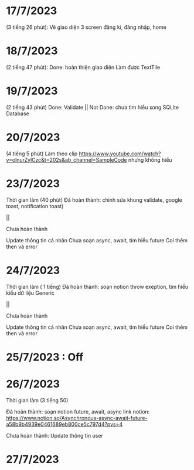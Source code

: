 # 17/7/2023

(3 tiếng 26 phút): Vẽ giao diện 3 screen đăng kí, đăng nhập, home 

# 18/7/2023
(2 tiếng 47 phút):
Done:
hoàn thiện giao diện
Làm được TextTile

# 19/7/2023
(2 tiếng 43 phút)
Done: Validate || Not Done: chưa tìm hiểu xong SQLite Database

# 20/7/2023
(4 tiếng 5 phút)
Làm theo clip https://www.youtube.com/watch?v=olnurZylCzc&t=202s&ab_channel=SampleCode nhưng không hiểu

# 23/7/2023
Thời gian làm (40 phút)
Đã hoàn thành: chỉnh sửa khung validate, google toast, notification toast)

||

Chưa hoàn thành

Update thông tin cá nhân
Chưa soạn async, await, tìm hiểu future
Coi thêm then và error

# 24/7/2023
Thời gian làm ( 1 tiếng)
Đã hoàn thành: soạn notion throw exeption, tìm hiểu kiểu dữ liệu Generic

||

Chưa hoàn thành

Update thông tin cá nhân
Chưa soạn async, await, tìm hiểu future
Coi thêm then và error

# 25/7/2023 : Off

# 26/7/2023
Thời gian làm (3 tiếng 50)

Đã hoàn thành: soạn notion future, await, async
link notion: https://www.notion.so/Asynchronous-async-await-future-a58b9b4939e0461689eb800ce5c797d4?pvs=4

Chưa hoàn thành: Update thông tin user


# 27/7/2023